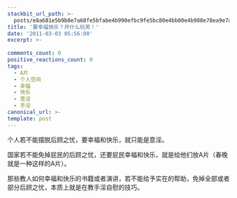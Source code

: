 ```yaml
---
stackbit_url_path: >-
  posts/e8a681e5b9b8e7a68fe5bfabe4b990efbc9fe5bc80e4bb80e4b988e78ea9e7ac91efbc81
title: '要幸福快乐？开什么玩笑！'
date: '2011-03-03 05:56:00'
excerpt: >-
  
comments_count: 0
positive_reactions_count: 0
tags: 
  - A片
  - 个人空间
  - 幸福
  - 快乐
  - 意淫
  - 手淫
canonical_url: >-
template: post
---
```

<p>个人若不能摆脱后顾之忧，要幸福和快乐，就只能是意淫。</p>  <p>国家若不能免掉屁民的后顾之忧，还要屁民幸福和快乐，就是给他们放A片（春晚就是一种这样的A片）。</p>  <p>那些教人如何幸福和快乐的书籍或者演讲，若不能给予实在的帮助，免掉全部或者部分后顾之忧，本质上就是在教手淫自慰的技巧。</p>
